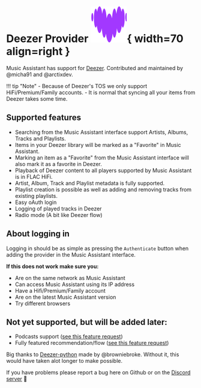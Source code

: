 # Deezer Provider ![Preview image](../assets/icons/deezer-icon.svg){ width=70 align=right }

Music Assistant has support for [Deezer](https://www.deezer.com/). Contributed and maintained by @micha91 and @arctixdev.

!!! tip "Note"
    - Because of Deezer's TOS we only support HiFi/Premium/Family accounts.
    - It is normal that syncing all your items from Deezer takes some time.

## Supported features
- Searching from the Music Assistant interface support Artists, Albums, Tracks and Playlists.
- Items in your Deezer library will be marked as a "Favorite" in Music Assistant.
- Marking an item as a "Favorite" from the Music Assistant interface will also mark it as a favorite in Deezer.
- Playback of Deezer content to all players supported by Music Assistant is in FLAC HiFi.
- Artist, Album, Track and Playlist metadata is fully supported.
- Playlist creation is possible as well as adding and removing tracks from existing playlists.
- Easy oAuth login
- Logging of played tracks in Deezer
- Radio mode (A bit like Deezer flow)

## About logging in
Logging in should be as simple as pressing the `Authenticate` button when adding the provider in the Music Assistant interface.

**If this does not work make sure you:**
- Are on the same network as Music Assistant
- Can access Music Assistant using its IP address
- Have a Hifi/Premium/Family account
- Are on the latest Music Assistant version
- Try different browsers

## Not yet supported, but will be added later:
- Podcasts support ([see this feature request](https://github.com/music-assistant/hass-music-assistant/discussions/429))
- Fully featured recommendation/flow ([see this feature request](https://github.com/music-assistant/hass-music-assistant/discussions/535))

Big thanks to [Deezer-python](https://GitHub.com/browniebroke/deezer-python) made by @browniebroke. Without it, this would have taken alot longer to make possible.

If you have problems please report a bug here on Github or on the [Discord server](https://discord.gg/kaVm8hGpne) :slightly_smiling_face:
